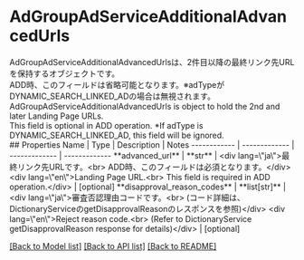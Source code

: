# AdGroupAdServiceAdditionalAdvancedUrls

<div lang=\"ja\">AdGroupAdServiceAdditionalAdvancedUrlsは、2件目以降の最終リンク先URLを保持するオブジェクトです。<br> ADD時、このフィールドは省略可能となります。※adTypeがDYNAMIC_SEARCH_LINKED_ADの場合は無視されます。</div> <div lang=\"en\">AdGroupAdServiceAdditionalAdvancedUrls is object to hold the 2nd and later Landing Page URLs.<br> This field is optional in ADD operation. *If adType is DYNAMIC_SEARCH_LINKED_AD, this field will be ignored.</div> 
## Properties
Name | Type | Description | Notes
------------ | ------------- | ------------- | -------------
**advanced_url** | **str** | &lt;div lang&#x3D;\&quot;ja\&quot;&gt;最終リンク先URLです。&lt;br&gt; ADD時、このフィールドは必須となります。&lt;/div&gt; &lt;div lang&#x3D;\&quot;en\&quot;&gt;Landing Page URL.&lt;br&gt; This field is required in ADD operation.&lt;/div&gt;  | [optional] 
**disapproval_reason_codes** | **list[str]** | &lt;div lang&#x3D;\&quot;ja\&quot;&gt;審査否認理由コードです。&lt;br&gt; (コード詳細は、DictionaryServiceのgetDisapprovalReasonのレスポンスを参照)&lt;/div&gt; &lt;div lang&#x3D;\&quot;en\&quot;&gt;Reject reason code.&lt;br&gt; (Refer to DictionaryService getDisapprovalReason response for details)&lt;/div&gt;  | [optional] 

[[Back to Model list]](../README.md#documentation-for-models) [[Back to API list]](../README.md#documentation-for-api-endpoints) [[Back to README]](../README.md)



